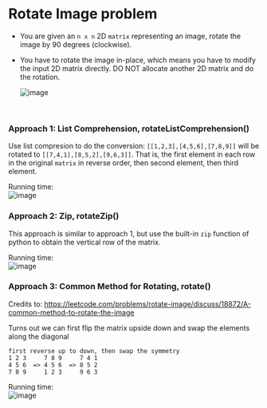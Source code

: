# Rotate Image problem
* You are given an `n x n` 2D `matrix` representing an image, rotate the image by 90 degrees (clockwise).
* You have to rotate the image in-place, which means you have to modify the input 2D matrix directly. DO NOT allocate another 2D matrix and do the rotation.

  ![image](https://user-images.githubusercontent.com/25105806/125137755-2ee57900-e0c2-11eb-83b2-ac03ffc25329.png)


<br />

### Approach 1: List Comprehension, rotateListComprehension()
Use list compresion to do the conversion: `[[1,2,3],[4,5,6],[7,8,9]]` will be rotated to `[[7,4,1],[8,5,2],[9,6,3]]`. That is, the first element in each row in the original `matrix` in reverse order, then second element, then third element.

Running time:\
![image](https://user-images.githubusercontent.com/25105806/125138371-643e9680-e0c3-11eb-8620-33fa35c67aca.png)





### Approach 2: Zip, rotateZip()
This approach is similar to approach 1, but use the built-in `zip` function of python to obtain the vertical row of the matrix.

Running time:\
![image](https://user-images.githubusercontent.com/25105806/125138405-6dc7fe80-e0c3-11eb-9710-1b3722c1c11d.png)


### Approach 3: Common Method for Rotating, rotate()
Credits to: https://leetcode.com/problems/rotate-image/discuss/18872/A-common-method-to-rotate-the-image

Turns out we can first flip the matrix upside down and swap the elements along the diagonal
```
first reverse up to down, then swap the symmetry 
1 2 3     7 8 9     7 4 1
4 5 6  => 4 5 6  => 8 5 2
7 8 9     1 2 3     9 6 3
```
Running time:\
![image](https://user-images.githubusercontent.com/25105806/125138419-74567600-e0c3-11eb-8aeb-d18b0e47a180.png)



